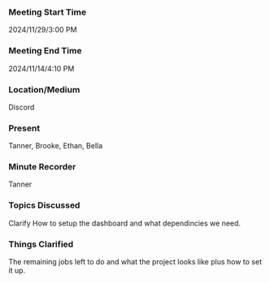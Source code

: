 ### Meeting Start Time

2024/11/29/3:00 PM

### Meeting End Time

2024/11/14/4:10 PM

### Location/Medium

Discord

### Present

Tanner, Brooke, Ethan, Bella

### Minute Recorder

Tanner

### Topics Discussed

Clarify How to setup the dashboard and what dependincies we need.

### Things Clarified
The remaining jobs left to do and what the project looks like plus how to set it up. 
